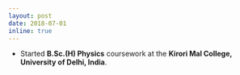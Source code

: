```yaml
---
layout: post
date: 2018-07-01
inline: true
---
```

<ul>
	<li>Started <b>B.Sc.(H) Physics</b> coursework at the <b>Kirori Mal College, University of Delhi, India</b>.</li>
</ul>


